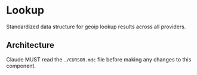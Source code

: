 # Lookup

Standardized data structure for geoip lookup results across all providers.

## Architecture  
Claude MUST read the `./CURSOR.mdc` file before making any changes to this component.